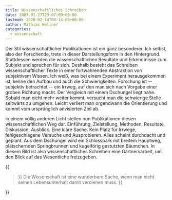 ```yaml
---
title: Wissenschaftliches Schreiben
date: 2007-01-27T23:07:09+00:00
lastmod: 2020-02-14T00:14:08+00:00
author: Mathias Wellner
categories:
  - wissenschaft
---
```

Der Stil wissenschaftlicher Publikationen ist ein ganz besonderer. Ich selbst, also der Forschende, trete in dieser Darstellungsform in den Hintergrund. Stattdessen werden die wissenschaftlichen Resultate und Erkenntnisse zum Subjekt und sprechen für sich. Deshalb besteht das Schreiben wissenschaftlicher Texte in einer fortwährenden Abstraktion von subjektivem Wissen. Ich weiß, was bei einem Experiment herausgekommen ist, kenne den Aufbau und auch die Schwierigkeiten. Forschung ist -- subjektiv betrachtet -- ein Irrweg, auf den man sich nach Vorgabe einer groben Richtung macht. Der Vergleich mit einem Dschungel liegt nahe. Sobald man nicht mehr weiter kommt, versucht man die schwierige Stelle seitwärts zu umgehen. Leicht verliert man orgendwann die Orientierung und kommt vom ursprünglich anvisierten Ziel ab. 
<!--more-->

In einem völlig anderen Licht stellen nun Publikationen diesen wissenschaftlichen Weg dar. Einführung, Zielstellung, Methoden, Resultate, Diskussion, Ausblick. Eine klare Sache. Kein Platz für Irrwege, fehlgeschlagene Versuche und Ausprobieren. Alles scheint durchdacht und geplant. Aus dem Dschungel wird ein Schlosspark mit breitem Hauptweg, plätschernden Springbrunnen und kugelförig gestutzten Bäumchen. In diesem Bild ist also wissenschaftliches Schreiben eine Gärtnersarbeit, um den Blick auf das Wesentliche freizugeben.

{{<blockquote cite="Albert Einstein">}}
  Die Wissenschaft ist eine wunderbare Sache, wenn man nicht seinen Lebensunterhalt damit verdienen muss.
{{</blockquote>}}
